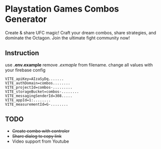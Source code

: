 # Playstation Games Combos Generator

Create & share UFC magic! Craft your dream combos, share strategies, and dominate the Octagon. Join the ultimate fight community now!

## Instruction
use **.env.example** remove *.exmaple* from filename. change all values with your firebase config 

    VITE_apiKey=AIzaSyDq.......
    VITE_authDomain=combos........
    VITE_projectId=combos-.........
    VITE_storageBucket=combos-........
    VITE_messagingSenderId=308.....
    VITE_appId=1:........
    VITE_measurementId=G-........

## TODO

- ~~Create combo with controler~~
- ~~Share dialog to copy link~~
- Video support from Youtube